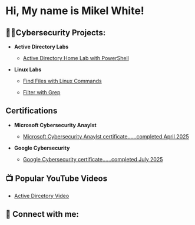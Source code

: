 <h1>Hi, My name is Mikel White!

<h2>👨‍💻Cybersecurity Projects:</h2>

- <b>Active Directory Labs</b>
  - [Active Directory Home Lab with PowerShell](https://github.com/dotheprojectlater)

- <b>Linux Labs</b>
  - [Find Files with Linux Commands](https://mzworldtech.wixsite.com/mikel-white-cybersec/portfolio-collections/my-portfolio/project-title-6)

  - [Filter with Grep](https://mzworldtech.wixsite.com/mikel-white-cybersec/portfolio-collections/my-portfolio/filter-with-grep)

<h2>Certifications</h2>

- <b>Microsoft Cybersecurity Anaylst</b>
  - [Microsoft Cybersecurity Anaylst certificate......completed April 2025](https://github.com/dotheprojectlater)

- <b>Google Cybersecurity</b>
  - [Google Cybersecurity certificate......completed July 2025](https://mzworldtech.wixsite.com/mikel-white-cybersec/portfolio-collections/my-portfolio/project-title-6)


<h2>📺 Popular YouTube Videos</h2>

- [Active Dircetory Video](https://www.youtube.com/dothisatalaterdate)


<h2> 🤳 Connect with me:</h2>


[linkedin]: https://www.linkedin.com/in/mikel-white-658290293?utm_source=share&utm_campaign=share_via&utm_content=profile&utm_medium=ios_app


<!--
**MikelWhite** is a ✨ _special_ ✨ repository because its `README.md` (this file) appears on your GitHub profile.

Here are some ideas to get you started:

- 🔭 I’m currently working on ...
- 🌱 I’m currently learning ...
- 👯 I’m looking to collaborate on ...
- 🤔 I’m looking for help with ...
- 💬 Ask me about ...
- 📫 How to reach me: ...
- 😄 Pronouns: ...
- ⚡ Fun fact: ...
-->
